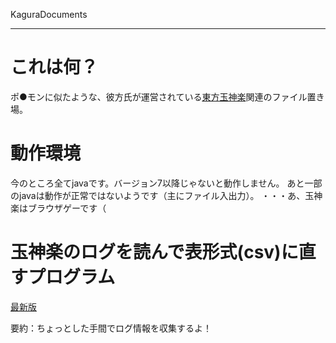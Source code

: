 ﻿KaguraDocuments

--- 

# これは何？ #

ポ●モンに似たような、彼方氏が運営されている[東方玉神楽](http://www.tohofes.com/)関連のファイル置き場。

# 動作環境 #
今のところ全てjavaです。バージョン7以降じゃないと動作しません。
あと一部のjavaは動作が正常ではないようです（主にファイル入出力）。
・・・あ、玉神楽はブラウザゲーです（

# 玉神楽のログを読んで表形式(csv)に直すプログラム #
[最新版](https://github.com/Zzz-/Pokemon-Tool/blob/master/DTCver1.01.zip?raw=true "kagura_log2csv ver1.00")

要約：ちょっとした手間でログ情報を収集するよ！


